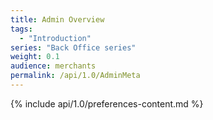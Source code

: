 ```yaml
---
title: Admin Overview
tags:
  - "Introduction"
series: "Back Office series"
weight: 0.1
audience: merchants
permalink: /api/1.0/AdminMeta
---
```

{% include api/1.0/preferences-content.md %}
